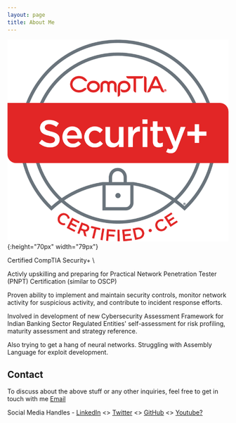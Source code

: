 ```yaml
---
layout: page
title: About Me
---
```

![](/assets/SecurityPlus%20Logo%20Certified%20CE.png#center){:height="70px" width="79px"}

Certified CompTIA Security+ \ 

Activly upskilling and preparing for Practical Network Penetration Tester (PNPT) Certification (similar to OSCP)

Proven ability to implement and maintain security controls, monitor network activity for suspicious activity, and contribute to incident response efforts.

Involved in development of new Cybersecurity Assessment Framework for Indian Banking Sector Regulated Entities' self-assessment for risk profiling, maturity assessment and strategy reference.

Also trying to get a hang of neural networks. Struggling with Assembly Language for exploit development. 

## Contact

To discuss about the above stuff or any other inquiries, feel free to get in touch with me
[Email](mailto:pruthviraj1397@gmail.com?Subject=133Website%20Professional%20Services)

Social Media Handles - [LinkedIn](https://linkedin.com/in/pruthvirajbhat) <> [Twitter](https://twitter.com/meteorVector) <> [GitHub](https://github.com/pruthviraj133) <> [Youtube?](https://images.squarespace-cdn.com/content/v1/610488441b59a654258a1cc7/f719c81e-c810-4e00-bd03-c02ea885e639/TransLogoG.jpg)


<!-- Long time ago, when I was a noob

![much younger than this](/assets/profile.png#right){:height="235px" width="100px"}

Engineering graduate in Electronics and Communication. \
A good grip/understanding on cyber security concepts.

Currently,
1. Understanding the global and Indian Finance Sector. 
2. Working in public policy. 
3. Most of the work done is researching, analyzing and watered-down consulting.
4. A regular user of Microsoft Office and note-taking tools.
 
- on a constant learning curve about emerging/cutting-edge/new technologies. 
- engaging with central and state governments, central banks, fintechs, private enterprises, consulting firms, policy recommending/making bodies and other governmental and non-governmental entities.
-->
<!-- I look forward to working with you and contributing to the success of your projects.  -->
